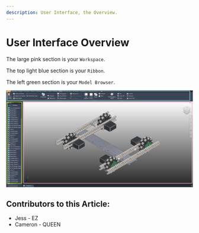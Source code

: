 ```yaml
---
description: User Interface, the Overview.
---
```


# User Interface Overview

The large pink section is your `Workspace`. 

The top light blue section is your `Ribbon`. 

The left green section is your `Model Browser`. 

![Naming Parts of the CAD](../../../.gitbook/assets/highlighted-colors.png)



## Contributors to this Article:

* Jess - EZ
* Cameron - QUEEN
